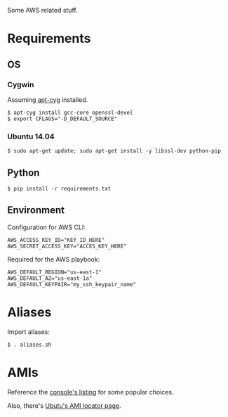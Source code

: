 Some AWS related stuff.

# Requirements
## OS
### Cygwin
Assuming [apt-cyg](https://github.com/transcode-open/apt-cyg) installed.

    $ apt-cyg install gcc-core openssl-devel
    $ export CFLAGS="-D_DEFAULT_SOURCE"

### Ubuntu 14.04
    $ sudo apt-get update; sudo apt-get install -y libssl-dev python-pip
    
## Python
    $ pip install -r requirements.txt

## Environment
Configuration for AWS CLI:

    AWS_ACCESS_KEY_ID="KEY_ID_HERE"
    AWS_SECRET_ACCESS_KEY="ACCES_KEY_HERE"

Required for the AWS playbook:

    AWS_DEFAULT_REGION="us-east-1"
    AWS_DEFAULT_AZ="us-east-1a"
    AWS_DEFAULT_KEYPAIR="my_ssh_keypair_name"

# Aliases
Import aliases:

    $ . aliases.sh

# AMIs
Reference the [console's listing](https://console.aws.amazon.com/ec2/v2/home?region=us-east-1#LaunchInstanceWizard:) for some popular choices.

Also, there's [Ubutu's AMI locator page](https://cloud-images.ubuntu.com/locator/ec2/).

